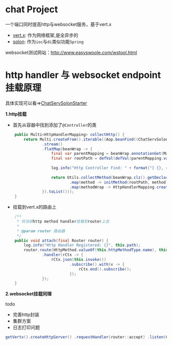# chat Project

一个端口同时提高http与websocket服务，基于vert.x

- [vert.x](https://github.com/eclipse-vertx/vert.x): 作为网络框架,是全异步的
- [solon](https://github.com/noear/solon): 作为`ioc`与`di`类似功能`Spring`

websocket测试网站：http://www.easyswoole.com/wstool.html

# http handler 与 websocket endpoint 挂载原理
具体实现可以看=>[ChatServSolonStarter](https://github.com/fzdwx/chat/blob/4d5440768b6e3fbaebad0cd72af1076f5a9e513a/chat-serv/src/main/java/chat/like/cn/serv/solon/ChatServSolonStarter.java)

**1.http挂载**
- 首先从容器中找到添加了`@Controller`的类
```java
    public Multi<HttpHandlerMapping> collectHttp() {
        return Multi.createFrom().iterable((Aop.beanFind((ChatServSolonStarter::httpCondition))
                .stream()
                .flatMap(beanWrap -> {
                    final var parentMapping = beanWrap.annotationGet(Mapping.class);
                    final var rootPath = defVal(defVal(parentMapping.value(), parentMapping.path()), "/");
    
                    log.info("Http Controller Find: " + format("[ {}, rootPath: {} ]", beanWrap.clz(), rootPath));
    
                    return Utils.collectMethod(beanWrap.clz().getDeclaredMethods(), Utils.allHttpType()).stream()
                            .map(method -> initMethod(rootPath, method))
                            .map(methodWrap -> HttpHandlerMapping.create(beanWrap.get(), methodWrap));
                }).toList()));
    }
```
- 挂载到vert.x的路由上
```java
    /**
     * 将当前http method handler挂载到router上去
     *
     * @param router 路由器
     */
    public void attach(final Router router) {
        log.info("Http Handler Registered: {}", this.path);
        router.route(HttpMethod.valueOf(this.httpMethodType.name), this.path)
                .handler(rCtx -> {
                    rCtx.json(this.invoke())
                            .subscribe().with(v -> {
                                rCtx.end().subscribe();
                            });
                });
    }
```

**2.websocket挂载同理**

todo

- 完善http封装
- 集群方案
- 日志打印问题
```java
getVertx().createHttpServer() .requestHandler(router::accept) .listen(Config.GetEVotePort(), startedEvent -> {..}); ... router.mountSubRouter("/api",HttpEndpoint.createHttpRoutes( getVertx(), in.getType()));
```

